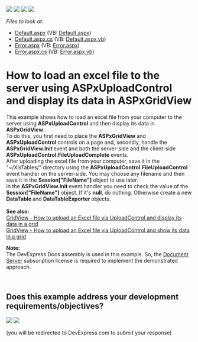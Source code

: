 <!-- default badges list -->
![](https://img.shields.io/endpoint?url=https://codecentral.devexpress.com/api/v1/VersionRange/128564672/19.2.3%2B)
[![](https://img.shields.io/badge/Open_in_DevExpress_Support_Center-FF7200?style=flat-square&logo=DevExpress&logoColor=white)](https://supportcenter.devexpress.com/ticket/details/E5199)
[![](https://img.shields.io/badge/📖_How_to_use_DevExpress_Examples-e9f6fc?style=flat-square)](https://docs.devexpress.com/GeneralInformation/403183)
[![](https://img.shields.io/badge/💬_Leave_Feedback-feecdd?style=flat-square)](#does-this-example-address-your-development-requirementsobjectives)
<!-- default badges end -->
<!-- default file list -->
*Files to look at*:

* [Default.aspx](./CS/WebSite/Default.aspx) (VB: [Default.aspx](./VB/WebSite/Default.aspx))
* [Default.aspx.cs](./CS/WebSite/Default.aspx.cs) (VB: [Default.aspx.vb](./VB/WebSite/Default.aspx.vb))
* [Error.aspx](./CS/WebSite/Error.aspx) (VB: [Error.aspx](./VB/WebSite/Error.aspx))
* [Error.aspx.cs](./CS/WebSite/Error.aspx.cs) (VB: [Error.aspx.vb](./VB/WebSite/Error.aspx.vb))
<!-- default file list end -->
# How to load an excel file to the server using ASPxUploadControl and display its data in ASPxGridView


<p>This example shows how to load an excel file from your computer to the server using <strong>ASP</strong><strong>xUploadControl</strong> and then display its data in <strong>ASPxGridView</strong>.<br>To do this, you first need to place the <strong>ASPxGridView</strong> and <strong>ASPxUploadControl </strong>controls on a page and, secondly, handle the <strong>ASPxGridView.Init </strong>event and both the server-side and the client-side <strong>ASPxUploadControl</strong><strong>.FileUploadComplete</strong> events.<br>After uploading the excel file from your computer, save it in the "~/XlsTables/" directory using the <strong>ASPxUploadControl.FileUploadControl</strong> event handler on the server-side. You may choose any filename and then save it in the <strong>Session["FileName"]</strong> object to use later.<br>In the <strong>ASP</strong><strong>xGridView.</strong><strong>Init </strong>event handler you need to check the value of the <strong>Session</strong><strong>[</strong><strong>"</strong><strong>FileName</strong><strong>"</strong><strong>]</strong> object. If it's <strong>null</strong>, do nothing. Otherwise create a new <strong>DataTable </strong>and <strong>DataTableExporter </strong>objects.<br><br><strong>See also:</strong><br><a href="https://www.devexpress.com/Support/Center/p/T449148">GridView - How to upload an Excel file via UploadControl and display its data in a grid</a><br><a href="https://www.devexpress.com/Support/Center/p/T576892">GridView - How to upload an Excel file via UploadControl and show its data in a grid</a></p>
<p><strong>Note:</strong><br>The DevExpress.Docs assembly is used in this example. So, the <a href="https://www.devexpress.com/Products/NET/Document-Server/">Document Server</a> subscription license is required to implement the demonstrated approach.</p>

<br/>


<!-- feedback -->
## Does this example address your development requirements/objectives?

[<img src="https://www.devexpress.com/support/examples/i/yes-button.svg"/>](https://www.devexpress.com/support/examples/survey.xml?utm_source=github&utm_campaign=asp-net-web-forms-grid-upload-and-display-excel-file&~~~was_helpful=yes) [<img src="https://www.devexpress.com/support/examples/i/no-button.svg"/>](https://www.devexpress.com/support/examples/survey.xml?utm_source=github&utm_campaign=asp-net-web-forms-grid-upload-and-display-excel-file&~~~was_helpful=no)

(you will be redirected to DevExpress.com to submit your response)
<!-- feedback end -->
